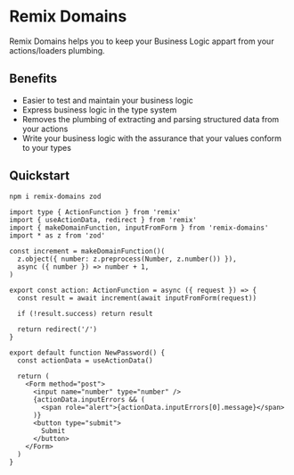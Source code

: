 # Remix Domains

Remix Domains helps you to keep your Business Logic appart from your actions/loaders plumbing.

## Benefits
- Easier to test and maintain your business logic
- Express business logic in the type system
- Removes the plumbing of extracting and parsing structured data from your actions
- Write your business logic with the assurance that your values conform to your types

## Quickstart

```
npm i remix-domains zod
```

```tsx
import type { ActionFunction } from 'remix'
import { useActionData, redirect } from 'remix'
import { makeDomainFunction, inputFromForm } from 'remix-domains'
import * as z from 'zod'

const increment = makeDomainFunction()(
  z.object({ number: z.preprocess(Number, z.number()) }),
  async ({ number }) => number + 1,
)

export const action: ActionFunction = async ({ request }) => {
  const result = await increment(await inputFromForm(request))

  if (!result.success) return result

  return redirect('/')
}

export default function NewPassword() {
  const actionData = useActionData()

  return (
    <Form method="post">
      <input name="number" type="number" />
      {actionData.inputErrors && (
        <span role="alert">{actionData.inputErrors[0].message}</span>
      )}
      <button type="submit">
        Submit
      </button>
    </Form>
  )
}
```

